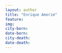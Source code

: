 ```yaml
---
layout: author
title: "Enrique Amorim"
feature: 
img:
city-born: 
date-born: 
city-death: 
date-death:
---
```

